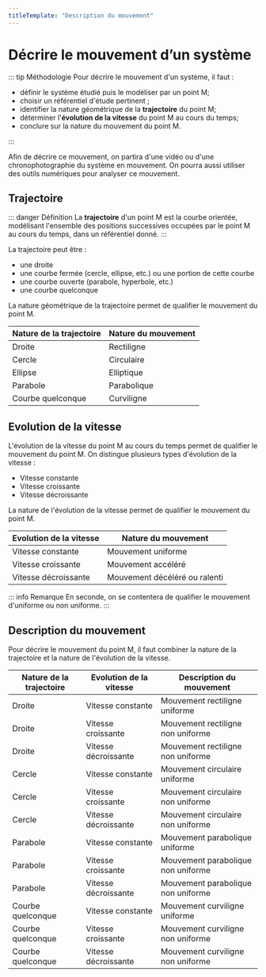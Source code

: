 ```yaml
---
titleTemplate: "Description du mouvement"
---
```


# Décrire le mouvement d’un système

::: tip Méthodologie
Pour décrire le mouvement d'un système, il faut :

- définir le système étudié puis le modéliser par un point M;
- choisir un référentiel d'étude pertinent ;
- identifier la nature géométrique de la **trajectoire** du point M;
- déterminer l'**évolution de la vitesse** du point M au cours du temps;
- conclure sur la nature du mouvement du point M.

:::

Afin de décrire ce mouvement, on partira d'une vidéo ou d'une chronophotographie du système en mouvement. On pourra aussi utiliser des outils numériques pour analyser ce mouvement.

## Trajectoire

::: danger Définition
La **trajectoire** d'un point M est la courbe orientée, modélisant l'ensemble des positions successives occupées par le point M au cours du temps, dans un référentiel donné.
:::

La trajectoire peut être :

- une droite
- une courbe fermée (cercle, ellipse, etc.) ou une portion de cette courbe
- une courbe ouverte (parabole, hyperbole, etc.)
- une courbe quelconque

La nature géométrique de la trajectoire permet de qualifier le mouvement du point M.

| Nature de la trajectoire | Nature du mouvement |
| ------------------------ | ------------------- |
| Droite                   | Rectiligne          |
| Cercle                   | Circulaire          |
| Ellipse                  | Elliptique          |
| Parabole                 | Parabolique         |
| Courbe quelconque        | Curviligne          |

## Evolution de la vitesse

L'évolution de la vitesse du point M au cours du temps permet de qualifier le mouvement du point M. On distingue plusieurs types d'évolution de la vitesse :

- Vitesse constante
- Vitesse croissante
- Vitesse décroissante

La nature de l'évolution de la vitesse permet de qualifier le mouvement du point M.

| Evolution de la vitesse | Nature du mouvement           |
| ----------------------- | ----------------------------- |
| Vitesse constante       | Mouvement uniforme            |
| Vitesse croissante      | Mouvement accéléré            |
| Vitesse décroissante    | Mouvement décéléré ou ralenti |

::: info Remarque
En seconde, on se contentera de qualifier le mouvement d'uniforme ou non uniforme.
:::

## Description du mouvement

Pour décrire le mouvement du point M, il faut combiner la nature de la trajectoire et la nature de l'évolution de la vitesse.

| Nature de la trajectoire | Evolution de la vitesse | Description du mouvement           |
| ------------------------ | ----------------------- | ---------------------------------- |
| Droite                   | Vitesse constante       | Mouvement rectiligne uniforme      |
| Droite                   | Vitesse croissante      | Mouvement rectiligne non uniforme  |
| Droite                   | Vitesse décroissante    | Mouvement rectiligne non uniforme  |
| Cercle                   | Vitesse constante       | Mouvement circulaire uniforme      |
| Cercle                   | Vitesse croissante      | Mouvement circulaire non uniforme  |
| Cercle                   | Vitesse décroissante    | Mouvement circulaire non uniforme  |
| Parabole                 | Vitesse constante       | Mouvement parabolique uniforme     |
| Parabole                 | Vitesse croissante      | Mouvement parabolique non uniforme |
| Parabole                 | Vitesse décroissante    | Mouvement parabolique non uniforme |
| Courbe quelconque        | Vitesse constante       | Mouvement curviligne uniforme      |
| Courbe quelconque        | Vitesse croissante      | Mouvement curviligne non uniforme  |
| Courbe quelconque        | Vitesse décroissante    | Mouvement curviligne non uniforme  |

